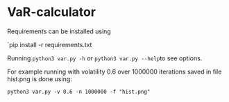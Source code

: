 # VaR-calculator

Requirements can be installed using

`pip install -r requirements.txt

Running `python3 var.py -h` or `python3 var.py --help`to see options.

For example running with volatility 0.6 over 1000000 iterations saved in file hist.png is done using:

`python3 var.py -v 0.6 -n 1000000 -f "hist.png"`
